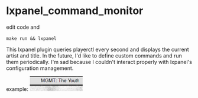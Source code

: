 # lxpanel_command_monitor

edit code and

```
make run && lxpanel
```

This lxpanel plugin queries playerctl every second and displays the current artist and title. In the future, I'd like to define custom commands and run them periodically. I'm sad because I couldn't interact properly with lxpanel's configuration management. 

example: ![Plugin living inside lxpanel and display a predefined command](plugin_image.png)
